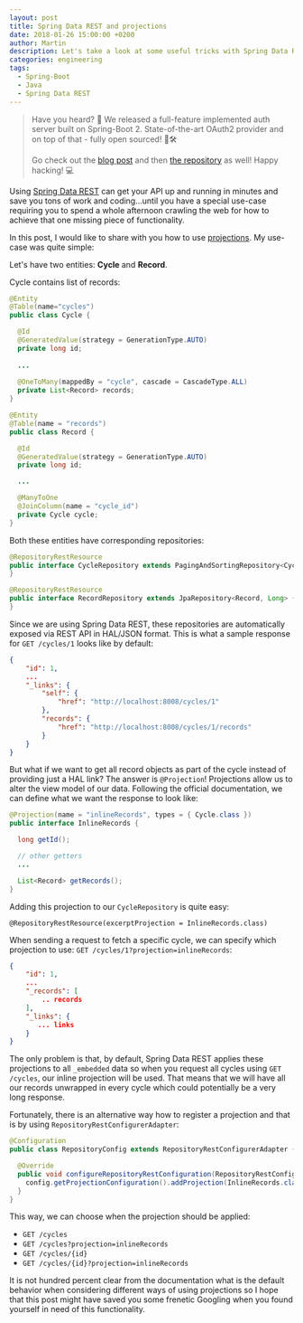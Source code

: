 ```yaml
---
layout: post
title: Spring Data REST and projections
date: 2018-01-26 15:00:00 +0200
author: Martin
description: Let's take a look at some useful tricks with Spring Data REST and projections.
categories: engineering
tags:
  - Spring-Boot
  - Java
  - Spring Data REST
---
```


> Have you heard? 📣 We released a full-feature implemented auth server built on Spring-Boot 2.
> State-of-the-art OAuth2 provider and on top of that - fully open sourced! 🎉🛠
>
> Go check out the [blog post](https://gigsterous.github.io/engineering/2018/06/29/auth-server-example.html) and then [the repository](https://github.com/gigsterous/auth-server) as well!
> Happy hacking! 💻

Using [Spring Data REST](https://projects.spring.io/spring-data-rest/) can get your API up and running in minutes and save you tons of work and coding...until you have a special use-case requiring you to spend a whole afternoon crawling the web for how to achieve that one missing piece of functionality.

In this post, I would like to share with you how to use [projections](https://docs.spring.io/spring-data/rest/docs/current/reference/html/#projections-excerpts). My use-case was quite simple: 

Let's have two entities: **Cycle** and **Record**.

Cycle contains list of records:

```java
@Entity
@Table(name="cycles")
public class Cycle {

  @Id
  @GeneratedValue(strategy = GenerationType.AUTO)
  private long id;
  
  ...
  
  @OneToMany(mappedBy = "cycle", cascade = CascadeType.ALL)
  private List<Record> records;
}

@Entity
@Table(name = "records")
public class Record {

  @Id
  @GeneratedValue(strategy = GenerationType.AUTO)
  private long id;

  ...

  @ManyToOne
  @JoinColumn(name = "cycle_id")
  private Cycle cycle;
}
```

Both these entities have corresponding repositories:

```java
@RepositoryRestResource
public interface CycleRepository extends PagingAndSortingRepository<Cycle, Long> {
}

@RepositoryRestResource
public interface RecordRepository extends JpaRepository<Record, Long> {
}
```

Since we are using Spring Data REST, these repositories are automatically exposed via REST API in HAL/JSON format. This is what a sample response for `GET /cycles/1` looks like by default:

```json
{
    "id": 1,
    ...
    "_links": {
        "self": {
            "href": "http://localhost:8008/cycles/1"
        },
        "records": {
            "href": "http://localhost:8008/cycles/1/records"
        }
    }
} 
```

But what if we want to get all record objects as part of the cycle instead of providing just a HAL link? The answer is `@Projection`! Projections allow us to alter the view model of our data. Following the official documentation, we can define what we want the response to look like:

```java
@Projection(name = "inlineRecords", types = { Cycle.class })
public interface InlineRecords {

  long getId();

  // other getters
  ...

  List<Record> getRecords();
}
```

Adding this projection to our `CycleRepository` is quite easy:

`@RepositoryRestResource(excerptProjection = InlineRecords.class)`

When sending a request to fetch a specific cycle, we can specify which projection to use: `GET /cycles/1?projection=inlineRecords`:

```json
{
    "id": 1,
    ...
    "_records": [
        .. records
    ],
    "_links": {
       ... links
    }
} 
```

The only problem is that, by default, Spring Data REST applies these projections to all `_embedded` data so when you request all cycles using `GET /cycles`, our inline projection will be used. That means that we will have all our records unwrapped in every cycle which could potentially be a very long response.

Fortunately, there is an alternative way how to register a projection and that is by using `RepositoryRestConfigurerAdapter`:

```java
@Configuration
public class RepositoryConfig extends RepositoryRestConfigurerAdapter {

  @Override
  public void configureRepositoryRestConfiguration(RepositoryRestConfiguration config) {
    config.getProjectionConfiguration().addProjection(InlineRecords.class);
  }
}
```

This way, we can choose when the projection should be applied:
- `GET /cycles`
- `GET /cycles?projection=inlineRecords`
- `GET /cycles/{id}`
- `GET /cycles/{id}?projection=inlineRecords`

It is not hundred percent clear from the documentation what is the default behavior when considering different ways of using projections so I hope that this post might have saved you some frenetic Googling when you found yourself in need of this functionality.

